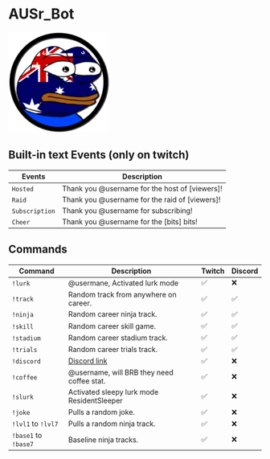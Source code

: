 # AUSr_Bot

![AUSr_Bot](/AUSr_Bot.png)

## Built-in text Events (only on twitch)

Events               | Description                                        
---------------------|----------------------------------------------------
`Hosted`             | Thank you @username for the host of [viewers]!
`Raid`               | Thank you @username for the raid of [viewers]!
`Subscription`       | Thank you @username for subscribing!
`Cheer`              | Thank you @username for the [bits] bits!

## Commands

Command              | Description                                         | Twitch          | Discord
---------------------|-----------------------------------------------------|-----------------|------------
`!lurk`              | @usermane, Activated lurk mode                      | ✅              | ❌
`!track`             | Random track from anywhere on career.               | ✅              | ✅
`!ninja`             | Random career ninja track.                          | ✅              | ✅
`!skill`             | Random career skill game.                           | ✅              | ✅
`!stadium`           | Random career stadium track.                        | ✅              | ✅
`!trials`            | Random career trials track.                         | ✅              | ✅
`!discord`           | [Discord link](https://discord.gg/QUkEEvb)          | ✅              | ❌
`!coffee`            | @username, will BRB they need coffee stat.          | ✅              | ❌
`!slurk`             | Activated sleepy lurk mode ResidentSleeper          | ✅              | ❌
`!joke`              | Pulls a random joke.                                | ✅              | ❌
`!lvl1` to `!lvl7`   | Pulls a random ninja track.                         | ✅              | ❌
`!base1` to `!base7` | Baseline ninja tracks.                              | ✅              | ❌
